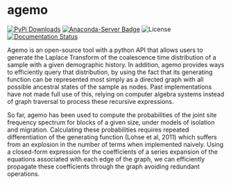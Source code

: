 # agemo

[![PyPi Downloads](https://static.pepy.tech/personalized-badge/agemo?period=total&units=international_system&left_color=black&right_color=orange&left_text=Downloads)](https://pepy.tech/project/agemo) [![Anaconda-Server Badge](https://anaconda.org/conda-forge/agemo/badges/downloads.svg)](https://anaconda.org/conda-forge/agemo) ![License](https://img.shields.io/github/license/LohseLab/agemo) [![Documentation Status](https://readthedocs.org/projects/agemo/badge/?version=latest)](https://agemo.readthedocs.io/en/latest/?badge=latest)

Agemo is an open-source tool with a python API that allows users to generate the Laplace Transform of the coalescence time distribution of a sample with a given demographic history. 
In addition, agemo provides ways to efficiently query that distribution, by using the fact that its generating function can be represented most simply as a directed graph with all possible ancestral states of the sample as nodes. Past implementations have not made full use of this, relying on computer algebra systems instead of graph traversal to process these recursive expressions.

So far, agemo has been used to compute the probabilities of the joint site frequency spectrum for blocks of a given size, under models of isolation and migration. Calculating these probabilities requires repeated differentiation of the generating function (Lohse et al, 2011) which suffers from an explosion in the number of terms when implemented naively. Using a closed-form expression for the coefficients of a series expansion of the equations associated with each edge of the graph, we can efficiently propagate these coefficients through the graph avoiding redundant operations.
